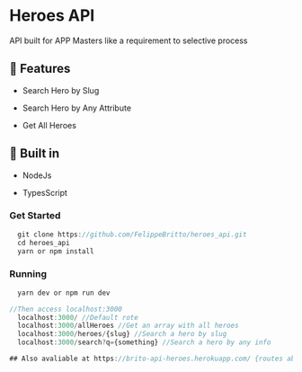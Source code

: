 # Heroes API

API built for APP Masters like a requirement to selective process

## :pushpin: Features

* Search Hero by Slug

* Search Hero by Any Attribute

* Get All Heroes

## :wrench: Built in

* NodeJs

* TypesScript

### Get Started 

``` javascript
  git clone https://github.com/FelippeBritto/heroes_api.git
  cd heroes_api
  yarn or npm install
``` 
### Running

``` js 
  yarn dev or npm run dev

//Then access localhost:3000
  localhost:3000/ //Default rote
  localhost:3000/allHeroes //Get an array with all heroes
  localhost:3000/heroes/{slug} //Search a hero by slug
  localhost:3000/search?q={something} //Search a hero by any info

## Also avaliable at https://brito-api-heroes.herokuapp.com/ {routes above}
```
